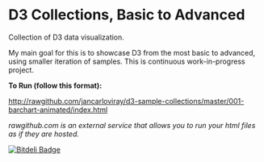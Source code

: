 D3 Collections, Basic to Advanced
=================================

Collection of D3 data visualization.

My main goal for this is to showcase D3 from the most basic to advanced, using smaller iteration of samples. This is continuous work-in-progress project.

__To Run (follow this format):__

http://rawgithub.com/jancarloviray/d3-sample-collections/master/001-barchart-animated/index.html

_rawgithub.com is an external service that allows you to run your html files as if they are hosted._

[![Bitdeli Badge](https://d2weczhvl823v0.cloudfront.net/jancarloviray/d3-sample-collections/trend.png)](https://bitdeli.com/free "Bitdeli Badge")


